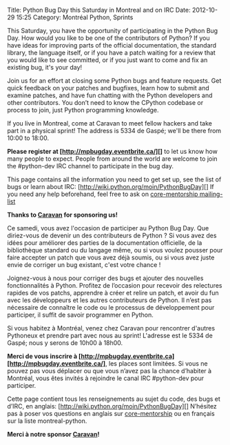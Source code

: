 Title: Python Bug Day this Saturday in Montreal and on IRC
Date: 2012-10-29 15:25
Category: Montréal Python, Sprints

<!--:en-->

This Saturday, you have the opportunity of participating in the Python
Bug Day. How would you like to be one of the contributors of Python? If
you have ideas for improving parts of the official documentation, the
standard library, the language itself, or if you have a patch waiting
for a review that you would like to see committed, or if you just want
to come and fix an existing bug, it's your day!

Join us for an effort at closing some Python bugs and feature requests.
Get quick feedback on your patches and bugfixes, learn how to submit and
examine patches, and have fun chatting with the Python developers and
other contributors. You don’t need to know the CPython codebase or
process to join, just Python programming knowledge.

If you live in Montreal, come at Caravan to meet fellow hackers and take
part in a physical sprint! The address is 5334 de Gaspé; we'll be there
from 10:00 to 18:00.

**Please register at [http://mpbugday.eventbrite.ca/][]** to let us know
how many people to expect. People from around the world are welcome to
join the \#python-dev IRC channel to participate in the bug day.

This page contains all the information you need to get set up, see the
list of bugs or learn about IRC:
[http://wiki.python.org/moin/PythonBugDay][] If you need any help
beforehand, feel free to ask on [core-mentorship mailing-list][]

**Thanks to [Caravan][] for sponsoring us!**

<!--:--><!--:fr-->

Ce samedi, vous avez l'occasion de participer au Python Bug Day. Que
diriez-vous de devenir un des contributeurs de Python ? Si vous avez des
idées pour améliorer des parties de la documentation officielle, de la
bibliothèque standard ou du langage même, ou si vous voulez pousser pour
faire accepter un patch que vous avez déjà soumis, ou si vous avez juste
envie de corriger un bug existant, c'est votre chance !

Joignez-vous à nous pour corriger des bugs et ajouter des nouvelles
fonctionnalités à Python. Profitez de l’occasion pour recevoir des
relectures rapides de vos patchs, apprendre à créer et relire un patch,
et avoir du fun avec les développeurs et les autres contributeurs de
Python. Il n’est pas nécessaire de connaître le code ou le processus de
développement pour participer, il suffit de savoir programmer en Python.

Si vous habitez à Montréal, venez chez Caravan pour rencontrer d'autres
Pythoneux et prendre part avec nous au sprint! L'adresse est le 5334 de
Gaspé; nous y serons de 10h00 à 18h00.

**Merci de vous inscrire à
[http://mpbugday.eventbrite.ca][http://mpbugday.eventbrite.ca/]**, les
places sont limitées. Si vous ne pouvez pas vous déplacer ou que vous
n’avez pas la chance d’habiter à Montréal, vous êtes invités à rejoindre
le canal IRC \#python-dev pour participer.

Cette page contient tous les renseignements au sujet du code, des bugs
et d’IRC, en anglais: [http://wiki.python.org/moin/PythonBugDay][]
N’hésitez pas à poser vos questions en anglais sur
[core-mentorship][core-mentorship mailing-list] ou en français sur la
liste montreal-python.

**Merci à notre sponsor [Caravan][]!**

<!--:-->

</p>

  [http://mpbugday.eventbrite.ca/]: http://mpbugday.eventbrite.ca/
  [http://wiki.python.org/moin/PythonBugDay]: http://wiki.python.org/moin/PythonBugDay
  [core-mentorship mailing-list]: http://mail.python.org/mailman/listinfo/core-mentorship
  [Caravan]: http://caravan.coop/
